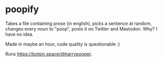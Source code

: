 # poopify
Takes a file containing prose (in english), picks a sentence at random, changes every noun to "poop", posts it on Twitter and Mastodon. Why? I have no idea.

Made in maybe an hour, code quality is questionable :)

Runs https://botsin.space/@harrypooper.
